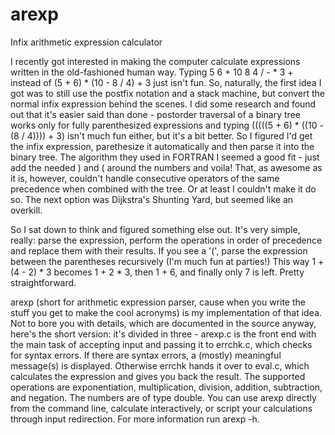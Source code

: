 # arexp
Infix arithmetic expression calculator

I recently got interested in making the computer calculate expressions written in the old-fashioned human way.
Typing 5 6 + 10 8 4 / - * 3 + instead of (5 + 6) * (10 - 8 / 4) + 3 just isn't fun. So, naturally, the first idea I got was to still
use the postfix notation and a stack machine, but convert the normal infix expression behind the scenes. I did some research and found
out that it's easier said than done - postorder traversal of a binary tree works only for fully parenthesized expressions and typing
(((((5 + 6) * ((10 - (8 / 4)))) + 3) isn't much fun either, but it's a bit better. So I figured I'd get the infix expression, 
parethesize it automatically and then parse it into the binary tree. The algorithm they used in FORTRAN I seemed a good fit - just add
the needed ) and ( around the numbers and voila! That, as awesome as it is, however, couldn't handle consecutive operators of the same 
precedence when combined with the tree. Or at least I couldn't make it do so. The next option was Dijkstra's Shunting Yard, but seemed 
like an overkill.

So I sat down to think and figured something else out. It's very simple, really: parse the expression, perform the operations in order
of precedence and replace them with their results. If you see a '(', parse the expression between the parentheses recursively (I'm much 
fun at parties!)
This way 1 + (4 - 2) * 3 becomes 1 + 2 * 3, then 1 + 6, and finally only 7 is left. Pretty straightforward.

arexp (short for arithmetic expression parser, cause when you write the stuff you get to make the cool acronyms) is my implementation of
that idea. Not to bore you with details, which are documented in the source anyway, here's the short version: it's divided in three - 
arexp.c is the front end with the main task of accepting input and passing it to errchk.c, which checks for syntax errors. If there are 
syntax errors, a (mostly) meaningful message(s) is displayed. Otherwise errchk hands it over to eval.c, which calculates the expression 
and gives you back the result. The supported operations are exponentiation, multiplication, division, addition, subtraction, and negation. 
The numbers are of type double. You can use arexp directly from the command line, calculate interactively, or script your calculations 
through input redirection. For more information run arexp -h.
